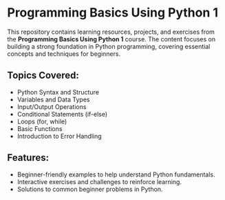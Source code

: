 # Programming Basics Using Python 1  

This repository contains learning resources, projects, and exercises from the **Programming Basics Using Python 1** course. The content focuses on building a strong foundation in Python programming, covering essential concepts and techniques for beginners.  

## Topics Covered:  
- Python Syntax and Structure  
- Variables and Data Types  
- Input/Output Operations  
- Conditional Statements (if-else)  
- Loops (for, while)  
- Basic Functions  
- Introduction to Error Handling  

## Features:  
- Beginner-friendly examples to help understand Python fundamentals.  
- Interactive exercises and challenges to reinforce learning.  
- Solutions to common beginner problems in Python.
